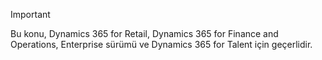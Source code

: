 > [!IMPORTANT]
> Bu konu, Dynamics 365 for Retail, Dynamics 365 for Finance and Operations, Enterprise sürümü ve Dynamics 365 for Talent için geçerlidir.
